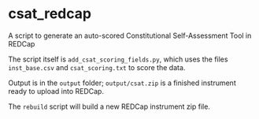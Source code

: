 # csat_redcap
A script to generate an auto-scored Constitutional Self-Assessment Tool in REDCap

The script itself is `add_csat_scoring_fields.py`, which uses the files `inst_base.csv` and `csat_scoring.txt` to score the data.

Output is in the `output` folder; `output/csat.zip` is a finished instrument ready to upload into REDCap.

The `rebuild` script will build a new REDCap instrument zip file.
